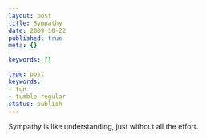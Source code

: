 ```yaml
---
layout: post
title: Sympathy
date: 2009-10-22
published: true
meta: {}

keywords: []

type: post
keywords:
- fun
- tumble-regular
status: publish
---
```



Sympathy is like understanding, just without all the effort.

